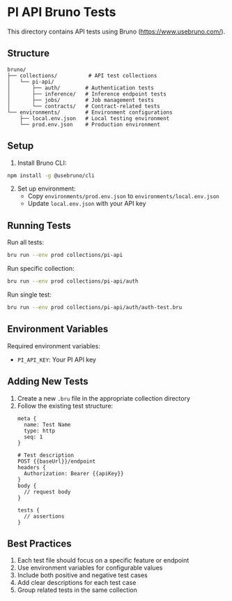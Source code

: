 # PI API Bruno Tests

This directory contains API tests using Bruno (https://www.usebruno.com/).

## Structure

```
bruno/
├── collections/          # API test collections
│   └── pi-api/
│       ├── auth/        # Authentication tests
│       ├── inference/   # Inference endpoint tests
│       ├── jobs/        # Job management tests
│       └── contracts/   # Contract-related tests
└── environments/        # Environment configurations
    ├── local.env.json   # Local testing environment
    └── prod.env.json    # Production environment
```

## Setup

1. Install Bruno CLI:
```bash
npm install -g @usebruno/cli
```

2. Set up environment:
   - Copy `environments/prod.env.json` to `environments/local.env.json`
   - Update `local.env.json` with your API key

## Running Tests

Run all tests:
```bash
bru run --env prod collections/pi-api
```

Run specific collection:
```bash
bru run --env prod collections/pi-api/auth
```

Run single test:
```bash
bru run --env prod collections/pi-api/auth/auth-test.bru
```

## Environment Variables

Required environment variables:
- `PI_API_KEY`: Your PI API key

## Adding New Tests

1. Create a new `.bru` file in the appropriate collection directory
2. Follow the existing test structure:
   ```bruno
   meta {
     name: Test Name
     type: http
     seq: 1
   }

   # Test description
   POST {{baseUrl}}/endpoint
   headers {
     Authorization: Bearer {{apiKey}}
   }
   body {
     // request body
   }

   tests {
     // assertions
   }
   ```

## Best Practices

1. Each test file should focus on a specific feature or endpoint
2. Use environment variables for configurable values
3. Include both positive and negative test cases
4. Add clear descriptions for each test case
5. Group related tests in the same collection 